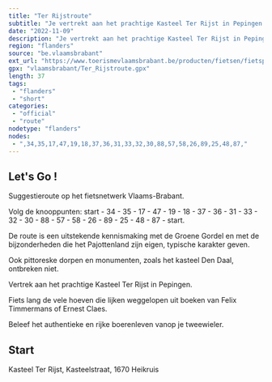 ```yaml
---
title: "Ter Rijstroute"
subtitle: "Je vertrekt aan het prachtige Kasteel Ter Rijst in Pepingen voor een fietstocht langs het authentieke boerenleven van het Pajottenland"
date: "2022-11-09"
description: "Je vertrekt aan het prachtige Kasteel Ter Rijst in Pepingen voor een fietstocht langs het authentieke boerenleven van het Pajottenland. De vele hoeves lijken geplukt uit boeken van Felix Timmermans of Ernest Claes. Gejaagdheid is hier veraf."
region: "flanders"
source: "be.vlaamsbrabant"
ext_url: "https://www.toerismevlaamsbrabant.be/producten/fietsen/fietsproducten/ter-rijstroute/index.html"
gpx: "vlaamsbrabant/Ter_Rijstroute.gpx"
length: 37
tags:
 - "flanders"
 - "short"
categories:
 - "official"
 - "route"
nodetype: "flanders"
nodes:
 - ",34,35,17,47,19,18,37,36,31,33,32,30,88,57,58,26,89,25,48,87,"
---
```


## Let's Go ! 

Suggestieroute op het fietsnetwerk Vlaams-Brabant.

Volg de knooppunten: start - 34 - 35 - 17 - 47 - 19 - 18 - 37 - 36 - 31 - 33 - 32 - 30 - 88 - 57 - 58 - 26 - 89 - 25 - 48 - 87 - start.

De route is een uitstekende kennismaking met de Groene Gordel en met de bijzonderheden die het Pajottenland zijn eigen, typische karakter geven.

Ook pittoreske dorpen en monumenten, zoals het kasteel Den Daal, ontbreken niet.

Vertrek aan het prachtige Kasteel Ter Rijst in Pepingen.

Fiets lang de vele hoeven die lijken weggelopen uit boeken van Felix Timmermans of Ernest Claes.

Beleef het authentieke en rijke boerenleven vanop je tweewieler.

## Start

Kasteel Ter Rijst, Kasteelstraat, 1670 Heikruis
